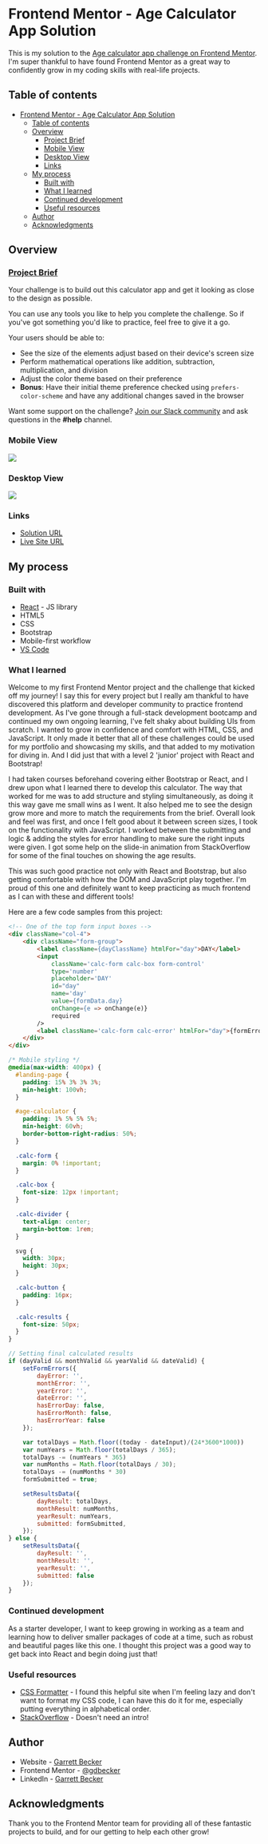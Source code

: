 # Frontend Mentor - Age Calculator App Solution

This is my solution to the [Age calculator app challenge on Frontend Mentor](https://www.frontendmentor.io/challenges/age-calculator-app-dF9DFFpj-Q). I'm super thankful to have found Frontend Mentor as a great way to confidently grow in my coding skills with real-life projects. 

## Table of contents

- [Frontend Mentor - Age Calculator App Solution](#frontend-mentor---age-calculator-app-solution)
	- [Table of contents](#table-of-contents)
	- [Overview](#overview)
		- [Project Brief](#project-brief)
		- [Mobile View](#mobile-view)
		- [Desktop View](#desktop-view)
		- [Links](#links)
	- [My process](#my-process)
		- [Built with](#built-with)
		- [What I learned](#what-i-learned)
		- [Continued development](#continued-development)
		- [Useful resources](#useful-resources)
	- [Author](#author)
	- [Acknowledgments](#acknowledgments)

## Overview

### [Project Brief](./project%20brief/)

Your challenge is to build out this calculator app and get it looking as close to the design as possible.

You can use any tools you like to help you complete the challenge. So if you've got something you'd like to practice, feel free to give it a go.

Your users should be able to:

- See the size of the elements adjust based on their device's screen size
- Perform mathematical operations like addition, subtraction, multiplication, and division
- Adjust the color theme based on their preference
- **Bonus**: Have their initial theme preference checked using `prefers-color-scheme` and have any additional changes saved in the browser

Want some support on the challenge? [Join our Slack community](https://www.frontendmentor.io/slack) and ask questions in the **#help** channel.

### Mobile View

![](./age-calculator-mobile.png)

### Desktop View

![](./age-calculator-desktop.png)


### Links

- [Solution URL](https://www.frontendmentor.io/solutions/age-calculator-with-react-bootstrap-xj_HjknSpR)
- [Live Site URL](https://age-calculator-gdbecker.netlify.app)

## My process

### Built with

- [React](https://reactjs.org/) - JS library
- HTML5
- CSS
- Bootstrap
- Mobile-first workflow
- [VS Code](https://code.visualstudio.com)

### What I learned

Welcome to my first Frontend Mentor project and the challenge that kicked off my journey! I say this for every project but I really am thankful to have discovered this platform and developer community to practice frontend development. As I've gone through a full-stack development bootcamp and continued my own ongoing learning, I've felt shaky about building UIs from scratch. I wanted to grow in confidence and comfort with HTML, CSS, and JavaScript. It only made it better that all of these challenges could be used for my portfolio and showcasing my skills, and that added to my motivation for diving in. And I did just that with a level 2 'junior' project with React and Bootstrap!

I had taken courses beforehand covering either Bootstrap or React, and I drew upon what I learned there to develop this calculator. The way that worked for me was to add structure and styling simultaneously, as doing it this way gave me small wins as I went. It also helped me to see the design grow more and more to match the requirements from the brief. Overall look and feel was first, and once I felt good about it between screen sizes, I took on the functionality with JavaScript. I worked between the submitting and logic & adding the styles for error handling to make sure the right inputs were given. I got some help on the slide-in animation from StackOverflow for some of the final touches on showing the age results. 

This was such good practice not only with React and Bootstrap, but also getting comfortable with how the DOM and JavaScript play together. I'm proud of this one and definitely want to keep practicing as much frontend as I can with these and different tools!

Here are a few code samples from this project:

```html
<!-- One of the top form input boxes -->
<div className="col-4">
	<div className="form-group">
		<label className={dayClassName} htmlFor="day">DAY</label>
		<input
			className='calc-form calc-box form-control'
			type='number'
			placeholder='DAY'
			id="day"
			name='day'
			value={formData.day}
			onChange={e => onChange(e)}
			required
		/>
		<label className='calc-form calc-error' htmlFor="day">{formErrors.dayError}</label>
	</div>
</div>
```

```css
/* Mobile styling */
@media(max-width: 400px) {
  #landing-page {
    padding: 15% 3% 3% 3%;
    min-height: 100vh;
  }

  #age-calculator {
    padding: 1% 5% 5% 5%;
    min-height: 60vh;
    border-bottom-right-radius: 50%;
  }

  .calc-form {
    margin: 0% !important;
  }

  .calc-box {
    font-size: 12px !important;
  }

  .calc-divider {
    text-align: center;
    margin-bottom: 1rem;
  }

  svg {
    width: 30px;
    height: 30px;
  }

  .calc-button {
    padding: 16px;
  }

  .calc-results {
    font-size: 50px;
  }
}
```

```js
// Setting final calculated results
if (dayValid && monthValid && yearValid && dateValid) {
	setFormErrors({
		dayError: '',
		monthError: '',
		yearError: '',
		dateError: '',
		hasErrorDay: false,
		hasErrorMonth: false,
		hasErrorYear: false
	});

	var totalDays = Math.floor((today - dateInput)/(24*3600*1000))
	var numYears = Math.floor(totalDays / 365);
	totalDays -= (numYears * 365)
	var numMonths = Math.floor(totalDays / 30);
	totalDays -= (numMonths * 30)
	formSubmitted = true;

	setResultsData({
		dayResult: totalDays,
		monthResult: numMonths,
		yearResult: numYears,
		submitted: formSubmitted,
	});
} else {
	setResultsData({
		dayResult: '',
		monthResult: '',
		yearResult: '',
		submitted: false
	});
}
```

### Continued development

As a starter developer, I want to keep growing in working as a team and learning how to deliver smaller packages of code at a time, such as robust and beautiful pages like this one. I thought this project was a good way to get back into React and begin doing just that!

### Useful resources

- [CSS Formatter](http://www.lonniebest.com/FormatCSS/) - I found this helpful site when I'm feeling lazy and don't want to format my CSS code, I can have this do it for me, especially putting everything in alphabetical order.
- [StackOverflow](https://stackoverflow.com) - Doesn't need an intro!

## Author

- Website - [Garrett Becker]()
- Frontend Mentor - [@gdbecker](https://www.frontendmentor.io/profile/gdbecker)
- LinkedIn - [Garrett Becker](https://www.linkedin.com/in/garrett-becker-923b4a106/)

## Acknowledgments

Thank you to the Frontend Mentor team for providing all of these fantastic projects to build, and for our getting to help each other grow!